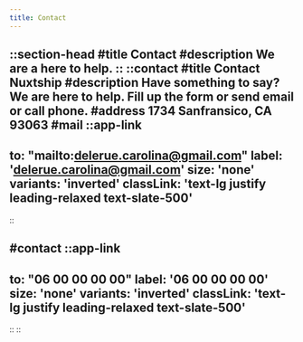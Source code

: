 ```yaml
---
title: Contact
---
```


::section-head
#title
Contact
#description
We are a here to help.
::
::contact
#title
Contact Nuxtship
#description
Have something to say? We are here to help. Fill up the form or send email or call phone.
#address
1734 Sanfransico, CA 93063
#mail
  ::app-link
  ---
  to: "mailto:delerue.carolina@gmail.com"
  label: 'delerue.carolina@gmail.com'
  size: 'none'
  variants: 'inverted'
  classLink: 'text-lg justify leading-relaxed text-slate-500'
  ---
  ::

#contact
  ::app-link
  ---
  to: "06 00 00 00 00"
  label: '06 00 00 00 00'
  size: 'none'
  variants: 'inverted'
  classLink: 'text-lg justify leading-relaxed text-slate-500'
  ---
  ::
::
